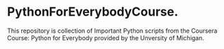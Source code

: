 # PythonForEverybodyCourse.
This repository is collection of Important Python scripts from the Coursera Course: Python for Everybody provided by the Unversity of Michigan.
